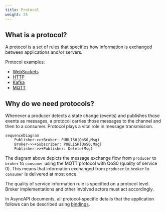 ```yaml
---
title: Protocol
weight: 25
---
```



## What is a protocol?
A protocol is a set of rules that specifies how information is exchanged between applications and/or servers.

Protocol examples:
* <a href="https://developer.mozilla.org/en-US/docs/Web/API/WebSocket" target="_blank">WebSockets</a>
* <a href="https://developer.mozilla.org/en-US/docs/Web/HTTP" target="_blank">HTTP</a>
* <a href="https://kafka.apache.org/" target="_blank">Kafka</a>
* <a href="https://mqtt.org/" target="_blank">MQTT</a>

## Why do we need protocols?
Whenever a producer detects a state change (events) and publishes those events as messages, a protocol carries those messages to the channel and then to a consumer. Protocol plays a vital role in message transmission.

```mermaid
sequenceDiagram
    Publisher->>+Broker: PUBLISH(QoS0,Msg)
    Broker->>+Subscriber: PUBLISH(QoS0,Msg)
    Publisher->>+Publisher: Delete(Msg)
```

The diagram above depicts the message exchange flow from `producer` to `broker` to `consumer` using the MQTT protocol with QoS0 (quality of service 0). This means that information exchanged from `producer` to `broker` to `consumer` is delivered at most once.

The quality of service information rule is specified on a protocol level. Broker implementations and other involved actors must act accordingly.

In AsyncAPI documents, all protocol-specific details that the application follows can be described using [bindings](/docs/reference/specification/v2.5.0#definitionsBindings).

